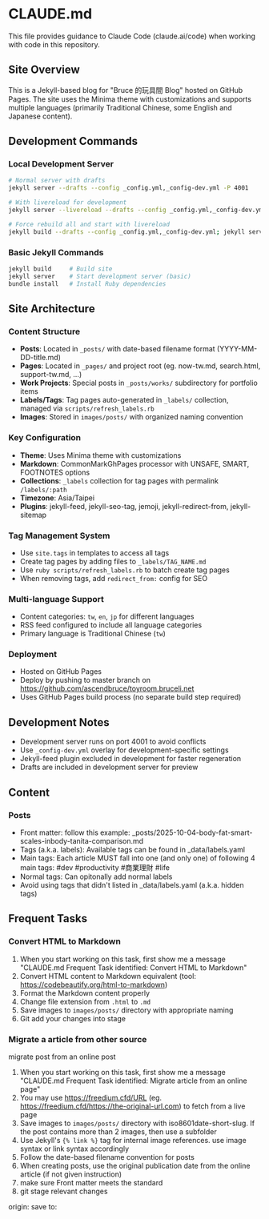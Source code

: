 # CLAUDE.md

This file provides guidance to Claude Code (claude.ai/code) when working with code in this repository.

## Site Overview

This is a Jekyll-based blog for "Bruce 的玩具間 Blog" hosted on GitHub Pages. The site uses the Minima theme with customizations and supports multiple languages (primarily Traditional Chinese, some English and Japanese content).

## Development Commands

### Local Development Server

```bash
# Normal server with drafts
jekyll server --drafts --config _config.yml,_config-dev.yml -P 4001

# With livereload for development
jekyll server --livereload --drafts --config _config.yml,_config-dev.yml -P 4001 --incremental

# Force rebuild all and start with livereload
jekyll build --drafts --config _config.yml,_config-dev.yml; jekyll server --livereload --drafts --config _config.yml,_config-dev.yml -P 4001 --incremental
```

### Basic Jekyll Commands

```bash
jekyll build     # Build site
jekyll server    # Start development server (basic)
bundle install   # Install Ruby dependencies
```

## Site Architecture

### Content Structure

- **Posts**: Located in `_posts/` with date-based filename format (YYYY-MM-DD-title.md)
- **Pages**: Located in `_pages/` and project root (eg. now-tw.md, search.html, support-tw.md, ...)
- **Work Projects**: Special posts in `_posts/works/` subdirectory for portfolio items
- **Labels/Tags**: Tag pages auto-generated in `_labels/` collection, managed via `scripts/refresh_labels.rb`
- **Images**: Stored in `images/posts/` with organized naming convention

### Key Configuration

- **Theme**: Uses Minima theme with customizations
- **Markdown**: CommonMarkGhPages processor with UNSAFE, SMART, FOOTNOTES options
- **Collections**: `_labels` collection for tag pages with permalink `/labels/:path`
- **Timezone**: Asia/Taipei
- **Plugins**: jekyll-feed, jekyll-seo-tag, jemoji, jekyll-redirect-from, jekyll-sitemap

### Tag Management System

- Use `site.tags` in templates to access all tags
- Create tag pages by adding files to `_labels/TAG_NAME.md`
- Use `ruby scripts/refresh_labels.rb` to batch create tag pages
- When removing tags, add `redirect_from:` config for SEO

### Multi-language Support

- Content categories: `tw`, `en`, `jp` for different languages
- RSS feed configured to include all language categories
- Primary language is Traditional Chinese (`tw`)

### Deployment

- Hosted on GitHub Pages
- Deploy by pushing to master branch on https://github.com/ascendbruce/toyroom.bruceli.net
- Uses GitHub Pages build process (no separate build step required)

## Development Notes

- Development server runs on port 4001 to avoid conflicts
- Use `_config-dev.yml` overlay for development-specific settings
- Jekyll-feed plugin excluded in development for faster regeneration
- Drafts are included in development server for preview

## Content

### Posts

- Front matter: follow this example: _posts/2025-10-04-body-fat-smart-scales-inbody-tanita-comparison.md
- Tags (a.k.a. labels):  Available tags can be found in _data/labels.yaml
- Main tags: Each article MUST fall into one (and only one) of following 4 main tags: #dev #productivity #商業理財 #life
- Normal tags: Can opitonally add normal labels
- Avoid using tags that didn't listed in _data/labels.yaml (a.k.a. hidden tags)

## Frequent Tasks

### Convert HTML to Markdown

1. When you start working on this task, first show me a message "CLAUDE.md Frequent Task identified: Convert HTML to Markdown"
2. Convert HTML content to Markdown equivalent (tool: https://codebeautify.org/html-to-markdown)
3. Format the Markdown content properly
4. Change file extension from `.html` to `.md`
5. Save images to `images/posts/` directory with appropriate naming
6. Git add your changes into stage

### Migrate a article from other source

migrate post from an online post

1. When you start working on this task, first show me a message "CLAUDE.md Frequent Task identified: Migrate article from an online page"
2. You may use https://freedium.cfd/URL (eg. https://freedium.cfd/https://the-original-url.com) to fetch from a live page
3. Save images to `images/posts/` directory with iso8601date-short-slug. If the post contains more than 2 images, then use a subfolder
4. Use Jekyll's `{% link %}` tag for internal image references. use image syntax or link syntax accordingly
5. Follow the date-based filename convention for posts
6. When creating posts, use the original publication date from the online article (if not given instruction)
7. make sure Front matter meets the standard
8. git stage relevant changes

origin: <URL>
save to: <FILENAME>
